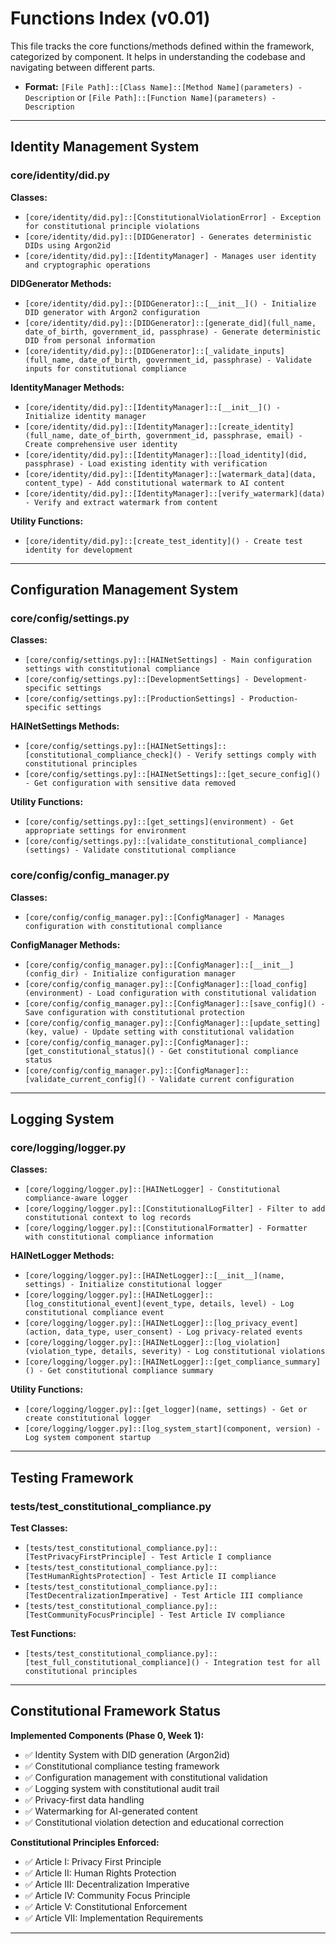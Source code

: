 <!-- # START OF FILE helperfiles/FUNCTIONS_INDEX.MD -->
# Functions Index (v0.01)

This file tracks the core functions/methods defined within the framework, categorized by component. It helps in understanding the codebase and navigating between different parts.

*   **Format:** `[File Path]::[Class Name]::[Method Name](parameters) - Description` or `[File Path]::[Function Name](parameters) - Description`

---

## Identity Management System

### core/identity/did.py

**Classes:**
- `[core/identity/did.py]::[ConstitutionalViolationError] - Exception for constitutional principle violations`
- `[core/identity/did.py]::[DIDGenerator] - Generates deterministic DIDs using Argon2id`
- `[core/identity/did.py]::[IdentityManager] - Manages user identity and cryptographic operations`

**DIDGenerator Methods:**
- `[core/identity/did.py]::[DIDGenerator]::[__init__]() - Initialize DID generator with Argon2 configuration`
- `[core/identity/did.py]::[DIDGenerator]::[generate_did](full_name, date_of_birth, government_id, passphrase) - Generate deterministic DID from personal information`
- `[core/identity/did.py]::[DIDGenerator]::[_validate_inputs](full_name, date_of_birth, government_id, passphrase) - Validate inputs for constitutional compliance`

**IdentityManager Methods:**
- `[core/identity/did.py]::[IdentityManager]::[__init__]() - Initialize identity manager`
- `[core/identity/did.py]::[IdentityManager]::[create_identity](full_name, date_of_birth, government_id, passphrase, email) - Create comprehensive user identity`
- `[core/identity/did.py]::[IdentityManager]::[load_identity](did, passphrase) - Load existing identity with verification`
- `[core/identity/did.py]::[IdentityManager]::[watermark_data](data, content_type) - Add constitutional watermark to AI content`
- `[core/identity/did.py]::[IdentityManager]::[verify_watermark](data) - Verify and extract watermark from content`

**Utility Functions:**
- `[core/identity/did.py]::[create_test_identity]() - Create test identity for development`

---

## Configuration Management System

### core/config/settings.py

**Classes:**
- `[core/config/settings.py]::[HAINetSettings] - Main configuration settings with constitutional compliance`
- `[core/config/settings.py]::[DevelopmentSettings] - Development-specific settings`
- `[core/config/settings.py]::[ProductionSettings] - Production-specific settings`

**HAINetSettings Methods:**
- `[core/config/settings.py]::[HAINetSettings]::[constitutional_compliance_check]() - Verify settings comply with constitutional principles`
- `[core/config/settings.py]::[HAINetSettings]::[get_secure_config]() - Get configuration with sensitive data removed`

**Utility Functions:**
- `[core/config/settings.py]::[get_settings](environment) - Get appropriate settings for environment`
- `[core/config/settings.py]::[validate_constitutional_compliance](settings) - Validate constitutional compliance`

### core/config/config_manager.py

**Classes:**
- `[core/config/config_manager.py]::[ConfigManager] - Manages configuration with constitutional compliance`

**ConfigManager Methods:**
- `[core/config/config_manager.py]::[ConfigManager]::[__init__](config_dir) - Initialize configuration manager`
- `[core/config/config_manager.py]::[ConfigManager]::[load_config](environment) - Load configuration with constitutional validation`
- `[core/config/config_manager.py]::[ConfigManager]::[save_config]() - Save configuration with constitutional protection`
- `[core/config/config_manager.py]::[ConfigManager]::[update_setting](key, value) - Update setting with constitutional validation`
- `[core/config/config_manager.py]::[ConfigManager]::[get_constitutional_status]() - Get constitutional compliance status`
- `[core/config/config_manager.py]::[ConfigManager]::[validate_current_config]() - Validate current configuration`

---

## Logging System

### core/logging/logger.py

**Classes:**
- `[core/logging/logger.py]::[HAINetLogger] - Constitutional compliance-aware logger`
- `[core/logging/logger.py]::[ConstitutionalLogFilter] - Filter to add constitutional context to log records`
- `[core/logging/logger.py]::[ConstitutionalFormatter] - Formatter with constitutional compliance information`

**HAINetLogger Methods:**
- `[core/logging/logger.py]::[HAINetLogger]::[__init__](name, settings) - Initialize constitutional logger`
- `[core/logging/logger.py]::[HAINetLogger]::[log_constitutional_event](event_type, details, level) - Log constitutional compliance event`
- `[core/logging/logger.py]::[HAINetLogger]::[log_privacy_event](action, data_type, user_consent) - Log privacy-related events`
- `[core/logging/logger.py]::[HAINetLogger]::[log_violation](violation_type, details, severity) - Log constitutional violations`
- `[core/logging/logger.py]::[HAINetLogger]::[get_compliance_summary]() - Get constitutional compliance summary`

**Utility Functions:**
- `[core/logging/logger.py]::[get_logger](name, settings) - Get or create constitutional logger`
- `[core/logging/logger.py]::[log_system_start](component, version) - Log system component startup`

---

## Testing Framework

### tests/test_constitutional_compliance.py

**Test Classes:**
- `[tests/test_constitutional_compliance.py]::[TestPrivacyFirstPrinciple] - Test Article I compliance`
- `[tests/test_constitutional_compliance.py]::[TestHumanRightsProtection] - Test Article II compliance`
- `[tests/test_constitutional_compliance.py]::[TestDecentralizationImperative] - Test Article III compliance`
- `[tests/test_constitutional_compliance.py]::[TestCommunityFocusPrinciple] - Test Article IV compliance`

**Test Functions:**
- `[tests/test_constitutional_compliance.py]::[test_full_constitutional_compliance]() - Integration test for all constitutional principles`

---

## Constitutional Framework Status

**Implemented Components (Phase 0, Week 1):**
- ✅ Identity System with DID generation (Argon2id)
- ✅ Constitutional compliance testing framework
- ✅ Configuration management with constitutional validation
- ✅ Logging system with constitutional audit trail
- ✅ Privacy-first data handling
- ✅ Watermarking for AI-generated content
- ✅ Constitutional violation detection and educational correction

**Constitutional Principles Enforced:**
- ✅ Article I: Privacy First Principle
- ✅ Article II: Human Rights Protection
- ✅ Article III: Decentralization Imperative
- ✅ Article IV: Community Focus Principle
- ✅ Article V: Constitutional Enforcement
- ✅ Article VII: Implementation Requirements

---
<!-- # END OF FILE helperfiles/FUNCTIONS_INDEX.md -->
